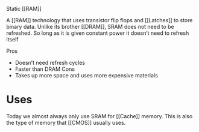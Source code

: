 Static [[RAM]]

A  [[RAM]] technology that uses transistor flip flops and [[Latches]] to store binary data. Unlike its brother [[DRAM]], SRAM does not need to be refreshed.
So long as it is given constant power it doesn’t need to refresh itself

Pros
- Doesn’t need refresh cycles
- Faster than DRAM
Cons
- Takes up more space and uses more expensive materials
# Uses
Today we almost always only use SRAM for [[Cache]] memory.
This is also the type of memory that [[CMOS]] usually uses.